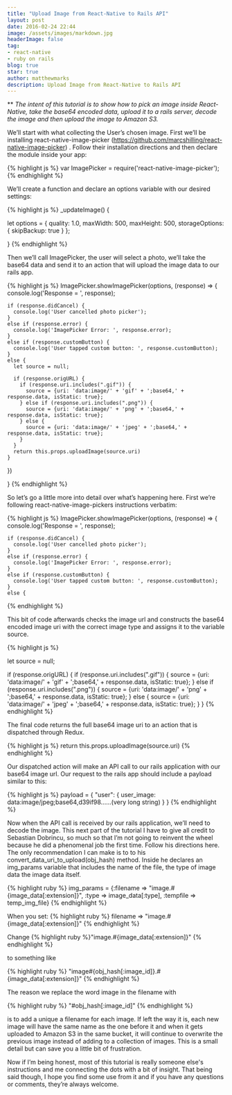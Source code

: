 ```yaml
---
title: "Upload Image from React-Native to Rails API"
layout: post
date: 2016-02-24 22:44
image: /assets/images/markdown.jpg
headerImage: false
tag:
- react-native
- ruby on rails
blog: true
star: true
author: matthewmarks
description: Upload Image from React-Native to Rails API
---
```


** *The intent of this tutorial is to show how to pick an image inside React-Native, take the base64 encoded data, upload it to a rails server, decode the image and then upload the image to Amazon S3.*

We’ll start with what collecting the User’s chosen image.  First we’ll be installing react-native-image-picker (https://github.com/marcshilling/react-native-image-picker) . Follow their installation directions and then declare the module inside your app:

{% highlight js %}
var ImagePicker = require('react-native-image-picker');
{% endhighlight %}

We’ll create a function and declare an options variable with our desired settings:

{% highlight js %}
_updateImage() {

  let options = {
    quality: 1.0,
    maxWidth: 500,
    maxHeight: 500,
    storageOptions: {
      skipBackup: true
    }
  };

}
{% endhighlight %}

Then we’ll call ImagePicker, the user will select a photo, we’ll take the base64 data and send it to an action that will upload the image data to our rails app.

{% highlight js %}
  ImagePicker.showImagePicker(options, (response) => {
    console.log('Response = ', response);

    if (response.didCancel) {
      console.log('User cancelled photo picker');
    }
    else if (response.error) {
      console.log('ImagePicker Error: ', response.error);
    }
    else if (response.customButton) {
      console.log('User tapped custom button: ', response.customButton);
    }
    else {
      let source = null;

      if (response.origURL) {
        if (response.uri.includes(".gif")) {
          source = {uri: 'data:image/' + 'gif' + ';base64,' + response.data, isStatic: true};
        } else if (response.uri.includes(".png")) {
          source = {uri: 'data:image/' + 'png' + ';base64,' + response.data, isStatic: true};
        } else {
          source = {uri: 'data:image/' + 'jpeg' + ';base64,' + response.data, isStatic: true};
        }
      }
      return this.props.uploadImage(source.uri)
    }
  })

}
{% endhighlight %}

So let’s go a little more into detail over what’s happening here.  First we’re following react-native-image-pickers instructions verbatim:

{% highlight js %}
ImagePicker.showImagePicker(options, (response) => {
    console.log('Response = ', response);

    if (response.didCancel) {
      console.log('User cancelled photo picker');
    }
    else if (response.error) {
      console.log('ImagePicker Error: ', response.error);
    }
    else if (response.customButton) {
      console.log('User tapped custom button: ', response.customButton);
    }
    else {
{% endhighlight %}

This bit of code afterwards checks the image url and constructs the base64 encoded image uri with the correct image type and assigns it to the variable source.

{% highlight js %}

let source = null;

if (response.origURL) {
        if (response.uri.includes(".gif")) {
          source = {uri: 'data:image/' + 'gif' + ';base64,' + response.data, isStatic: true};
        } else if (response.uri.includes(".png")) {
          source = {uri: 'data:image/' + 'png' + ';base64,' + response.data, isStatic: true};
        } else {
          source = {uri: 'data:image/' + 'jpeg' + ';base64,' + response.data, isStatic: true};
        }
      }
{% endhighlight %}

The final code returns the full base64 image uri to an action that is dispatched through Redux.

{% highlight js %}
return this.props.uploadImage(source.uri)
{% endhighlight %}

Our dispatched action will make an API call to our rails application with our base64 image url.  Our request to the rails app should include a payload similar to this:

{% highlight js %}
payload = {
            "user": {
              user_image: data:image/jpeg;base64,d39if98……(very long string)
            }
          }
{% endhighlight %}

Now when the API call is received by our rails application, we’ll need to decode the image.  This next part of the tutorial I have to give all credit to Sebastian Dobrincu, so much so that I’m not going to reinvent the wheel because he did a phenomenal job the first time.  Follow his directions here.  The only recommendation I can make is to to his convert_data_uri_to_upload(obj_hash) method.  Inside he declares an img_params variable that includes the name of the file, the type of image data the image data itself.

{% highlight ruby %}
img_params = {:filename => "image.#{image_data[:extension]}", :type => image_data[:type], :tempfile => temp_img_file}
{% endhighlight %}

When you set:
{% highlight ruby %}
  filename => "image.#{image_data[:extension]}"
{% endhighlight %}

Change 
{% highlight ruby %}"image.#{image_data[:extension]}" {% endhighlight %} 

to something like 

{% highlight ruby %}
"image#{obj_hash[:image_id]}.#{image_data[:extension]}" 
{% endhighlight %}  

The reason we replace the word image in the filename with 

{% highlight ruby %}
"#obj_hash[:image_id]"
{% endhighlight %} 

is to add a unique a filename for each image.  If left the way it is, each new image will have the same name as the one before it and when it gets uploaded to Amazon S3 in the same bucket, it will continue to overwrite the previous image instead of adding to a collection of images.  This is a small detail but can save you a little bit of frustration.

Now if I’m being honest, most of this tutorial is really someone else's instructions and me connecting the dots with a bit of insight.  That being said though, I hope you find some use from it and if you have any questions or comments, they’re always welcome.
